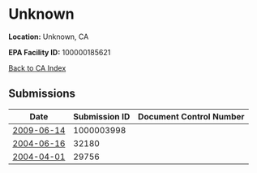 # Unknown

**Location:** Unknown, CA

**EPA Facility ID:** 100000185621

[Back to CA Index](../../index.md)

## Submissions

| Date | Submission ID | Document Control Number |
|------|--------------|-------------------------|
| [2009-06-14](submissions/1000003998.md) | 1000003998 |  |
| [2004-06-16](submissions/32180.md) | 32180 |  |
| [2004-04-01](submissions/29756.md) | 29756 |  |
